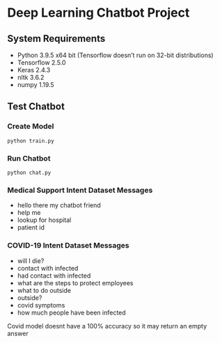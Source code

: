 # Deep Learning Chatbot Project

## System Requirements
* Python 3.9.5 x64 bit (Tensorflow doesn’t run on 32-bit distributions)
* Tensorflow 2.5.0
* Keras 2.4.3
* nltk 3.6.2
* numpy 1.19.5

## Test Chatbot
### Create Model
```
python train.py
```

### Run Chatbot
```
python chat.py
```

### Medical Support Intent Dataset Messages
- hello there my chatbot friend
- help me
- lookup for hospital
- patient id

### COVID-19 Intent Dataset Messages 
- will I die?
- contact with infected
- had contact with infected
- what are the steps to protect employees
- what to do outside
- outside?
- covid symptoms
- how much people have been infected

Covid model doesnt have a 100% accuracy so it may return an empty answer
